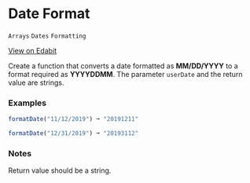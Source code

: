 # Date Format

`Arrays` `Dates` `Formatting`

[View on Edabit](https://edabit.com/challenge/NEPFa3NZSd8iiF3ps)

Create a function that converts a date formatted as **MM/DD/YYYY** to a format required as **YYYYDDMM**. The parameter `userDate` and the return value are strings.

### Examples

```js
formatDate("11/12/2019") ➞ "20191211"

formatDate("12/31/2019") ➞ "20193112"
```

### Notes

Return value should be a string.
